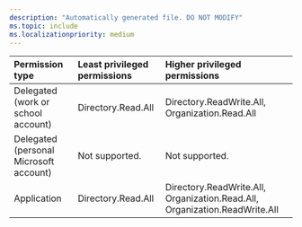 ```yaml
---
description: "Automatically generated file. DO NOT MODIFY"
ms.topic: include
ms.localizationpriority: medium
---
```


|Permission type|Least privileged permissions|Higher privileged permissions|
|:---|:---|:---|
|Delegated (work or school account)|Directory.Read.All|Directory.ReadWrite.All, Organization.Read.All|
|Delegated (personal Microsoft account)|Not supported.|Not supported.|
|Application|Directory.Read.All|Directory.ReadWrite.All, Organization.Read.All, Organization.ReadWrite.All|


